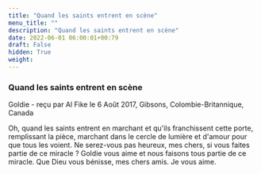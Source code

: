 ```yaml
---
title: "Quand les saints entrent en scène"
menu_title: ""
description: "Quand les saints entrent en scène"
date: 2022-06-01 06:00:01+00:79
draft: False
hidden: True
weight:
---
```

### Quand les saints entrent en scène

Goldie - reçu par Al Fike le 6 Août 2017, Gibsons, Colombie-Britannique, Canada

Oh, quand les saints entrent en marchant et qu'ils franchissent cette porte, remplissant la pièce, marchant dans le cercle de lumière et d'amour pour que tous les voient. Ne serez-vous pas heureux, mes chers, si vous faites partie de ce miracle ? Goldie vous aime et nous faisons tous partie de ce miracle. Que Dieu vous bénisse, mes chers amis. Je vous aime.

